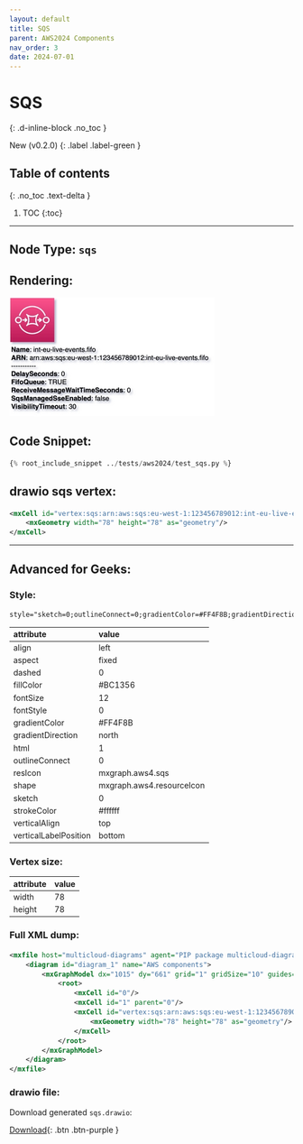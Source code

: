 ```yaml
---
layout: default
title: SQS
parent: AWS2024 Components
nav_order: 3
date: 2024-07-01
---
```


# SQS
{: .d-inline-block .no_toc }

New (v0.2.0)
{: .label .label-green }

## Table of contents
{: .no_toc .text-delta }

1. TOC
{:toc}

---


## Node Type: ``sqs``

## Rendering:

![lambda](output/jpg/sqs.jpg)

## Code Snippet:

```python
{% root_include_snippet ../tests/aws2024/test_sqs.py %}
```

## drawio sqs vertex:

```xml
<mxCell id="vertex:sqs:arn:aws:sqs:eu-west-1:123456789012:int-eu-live-events.fifo" parent="1" vertex="1">
    <mxGeometry width="78" height="78" as="geometry"/>
</mxCell>
```
---

## Advanced for Geeks:

### Style:
```html
style="sketch=0;outlineConnect=0;gradientColor=#FF4F8B;gradientDirection=north;fillColor=#BC1356;strokeColor=#ffffff;dashed=0;verticalLabelPosition=bottom;verticalAlign=top;align=left;html=1;fontSize=12;fontStyle=0;aspect=fixed;shape=mxgraph.aws4.resourceIcon;resIcon=mxgraph.aws4.sqs;"
```

| attribute | value |
|:----------|:------|
|align| left |
|aspect| fixed |
|dashed| 0 |
|fillColor| #BC1356 |
|fontSize| 12 |
|fontStyle| 0 |
|gradientColor| #FF4F8B |
|gradientDirection| north |
|html| 1 |
|outlineConnect| 0 |
|resIcon| mxgraph.aws4.sqs |
|shape| mxgraph.aws4.resourceIcon |
|sketch| 0 |
|strokeColor| #ffffff |
|verticalAlign| top |
|verticalLabelPosition| bottom |

### Vertex size:

| attribute | value |
|:---------|:-----------|
| width    | 78  |
| height   |78|

### Full XML dump:
```xml
<mxfile host="multicloud-diagrams" agent="PIP package multicloud-diagrams. Generate resources in draw.io compatible format for Cloud infrastructure. Copyrights @ Roman Tsypuk 2023. MIT license." type="MultiCloud">
    <diagram id="diagram_1" name="AWS components">
        <mxGraphModel dx="1015" dy="661" grid="1" gridSize="10" guides="1" tooltips="1" connect="1" arrows="1" fold="1" page="1" pageScale="1" pageWidth="850" pageHeight="1100" math="0" shadow="1">
            <root>
                <mxCell id="0"/>
                <mxCell id="1" parent="0"/>
                <mxCell id="vertex:sqs:arn:aws:sqs:eu-west-1:123456789012:int-eu-live-events.fifo" value="&lt;b&gt;Name&lt;/b&gt;: int-eu-live-events.fifo&lt;BR&gt;&lt;b&gt;ARN&lt;/b&gt;: arn:aws:sqs:eu-west-1:123456789012:int-eu-live-events.fifo&lt;BR&gt;-----------&lt;BR&gt;&lt;b&gt;DelaySeconds&lt;/b&gt;: 0&lt;BR&gt;&lt;b&gt;FifoQueue&lt;/b&gt;: TRUE&lt;BR&gt;&lt;b&gt;ReceiveMessageWaitTimeSeconds&lt;/b&gt;: 0&lt;BR&gt;&lt;b&gt;SqsManagedSseEnabled&lt;/b&gt;: false&lt;BR&gt;&lt;b&gt;VisibilityTimeout&lt;/b&gt;: 30" style="sketch=0;outlineConnect=0;gradientColor=#FF4F8B;gradientDirection=north;fillColor=#BC1356;strokeColor=#ffffff;dashed=0;verticalLabelPosition=bottom;verticalAlign=top;align=left;html=1;fontSize=12;fontStyle=0;aspect=fixed;shape=mxgraph.aws4.resourceIcon;resIcon=mxgraph.aws4.sqs;" parent="1" vertex="1">
                    <mxGeometry width="78" height="78" as="geometry"/>
                </mxCell>
            </root>
        </mxGraphModel>
    </diagram>
</mxfile>
```

### drawio file:

Download generated ``sqs.drawio``:

[Download](output/drawio/sqs.drawio){: .btn .btn-purple }